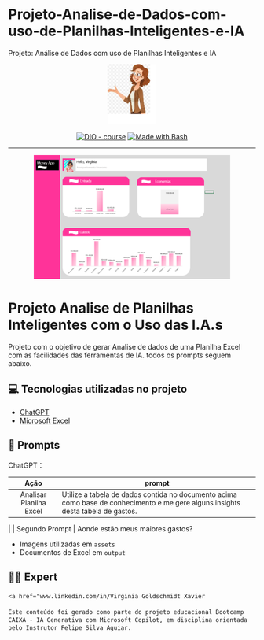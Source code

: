 # Projeto-Analise-de-Dados-com-uso-de-Planilhas-Inteligentes-e-IA
Projeto: Análise de Dados com uso de Planilhas Inteligentes e IA



<p align="center">
   
 <img width="100" src="./BONECA DESENHO OCULOS.png">
</p>


<p align="center">
<a href="https://dio.me/"><img src="https://img.shields.io/badge/DIO-Course-28DA77?logo=youtube" alt="DIO - course"></a>
<a href="https://www.gnu.org/software/bash/" title="Go to Bash homepage"><img src="https://img.shields.io/badge/Prompt-Project-blue?logo=gnu-bash&amp;logoColor=white" alt="Made with Bash"></a></p>

-------


<p align="center">
<img 
    src="./Planilha Inteligente Capa.png"
    width="400"  
/>
</p>

# Projeto Analise de Planilhas Inteligentes com o Uso das I.A.s



Projeto com o objetivo de gerar Analise de dados de uma Planilha Excel com as facilidades das ferramentas de IA. todos os prompts
seguem abaixo.


## 💻 Tecnologias utilizadas no projeto

- [ChatGPT](https://chat.openai.com/) 
- [Microsoft Excel](https://www.microsoft.com/en/microsoft-365/)

## 🧠 Prompts


ChatGPT：

|   Ação   | prompt                                                                                                                                                                                                                                                                         |
| :------: | ------------------------------------------------------------------------------------------------------------------------------------------------------------------------------------------------------------------------------------------------------------------------------ |
|  Analisar Planilha Excel  | Utilize a tabela de dados contida no documento acima como base de conhecimento e me gere alguns insights desta tabela de gastos.
|
| Segundo Prompt | Aonde estão meus maiores gastos?



- Imagens utilizadas em `assets`
- Documentos de Excel em `output`


## 👨‍💻 Expert

    <a href="www.linkedin.com/in/Virginia Goldschmidt Xavier

    Este conteúdo foi gerado como parte do projeto educacional Bootcamp CAIXA - IA Generativa com Microsoft Copilot, em disciplina orientada pelo Instrutor Felipe Silva Aguiar.


